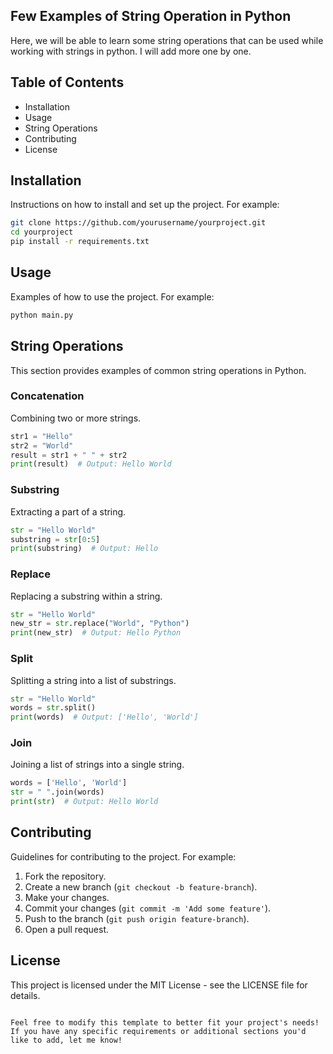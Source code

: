 ## Few Examples of String Operation in Python

Here, we will be able to learn some string operations that can be used while working with strings in python. I will add more one by one.

## Table of Contents

- Installation
- Usage
- String Operations
- Contributing
- License

## Installation

Instructions on how to install and set up the project. For example:

```bash
git clone https://github.com/yourusername/yourproject.git
cd yourproject
pip install -r requirements.txt
```

## Usage

Examples of how to use the project. For example:

```bash
python main.py
```

## String Operations

This section provides examples of common string operations in Python.

### Concatenation

Combining two or more strings.

```python
str1 = "Hello"
str2 = "World"
result = str1 + " " + str2
print(result)  # Output: Hello World
```

### Substring

Extracting a part of a string.

```python
str = "Hello World"
substring = str[0:5]
print(substring)  # Output: Hello
```

### Replace

Replacing a substring within a string.

```python
str = "Hello World"
new_str = str.replace("World", "Python")
print(new_str)  # Output: Hello Python
```

### Split

Splitting a string into a list of substrings.

```python
str = "Hello World"
words = str.split()
print(words)  # Output: ['Hello', 'World']
```

### Join

Joining a list of strings into a single string.

```python
words = ['Hello', 'World']
str = " ".join(words)
print(str)  # Output: Hello World
```

## Contributing

Guidelines for contributing to the project. For example:

1. Fork the repository.
2. Create a new branch (`git checkout -b feature-branch`).
3. Make your changes.
4. Commit your changes (`git commit -m 'Add some feature'`).
5. Push to the branch (`git push origin feature-branch`).
6. Open a pull request.

## License

This project is licensed under the MIT License - see the LICENSE file for details.
```

Feel free to modify this template to better fit your project's needs! If you have any specific requirements or additional sections you'd like to add, let me know!
